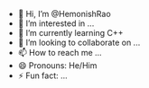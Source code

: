 - 👋 Hi, I’m @HemonishRao
- 👀 I’m interested in ...
- 🌱 I’m currently learning C++
- 💞️ I’m looking to collaborate on ...
- 📫 How to reach me ...
- 😄 Pronouns: He/Him
- ⚡ Fun fact: ...

<!---
HemonishRao/HemonishRao is a ✨ special ✨ repository because its `README.md` (this file) appears on your GitHub profile.
You can click the Preview link to take a look at your changes.
--->
